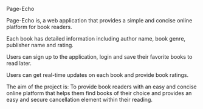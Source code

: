 Page-Echo

Page-Echo is, a web application that provides a simple and concise online platform for book readers.

Each book has detailed information including author name, book genre, publisher name and rating.

Users can sign up to the application, login and save their favorite books to read later.

Users can get real-time updates on each book and provide book ratings.

The aim of the project is: To provide book readers with an easy and concise online platform that helps them find books of their choice and provides an easy and secure cancellation element within their reading.